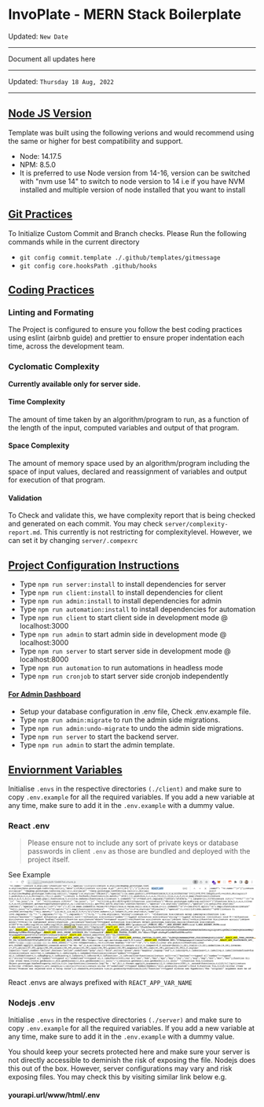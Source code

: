 # InvoPlate - MERN Stack Boilerplate <br/>
Updated: `New Date`
<hr />

Document all updates here
<hr />

Updated: `Thursday 18 Aug, 2022`
<hr />

## <u>Node JS Version</u>
Template was built using the following verions and would recommend using the same or higher for best compatibility and support. 
- Node: 14.17.5
- NPM: 8.5.0
- It is preferred to use Node version from 14-16, version can be switched with "nvm use 14" to switch to node version to 14 i.e if you have NVM installed and multiple version of node installed that you want to install
## <u>Git Practices</u>
To Initialize Custom Commit and Branch checks. Please Run the following commands while in the current directory

- `git config commit.template ./.github/templates/gitmessage`
- `git config core.hooksPath .github/hooks`

## <u>Coding Practices</u>
### Linting and Formating
The Project is configured to ensure you follow the best coding practices using eslint (airbnb guide) and prettier to ensure proper indentation each time, across the development team. 

### Cyclomatic Complexity
<b>Currently available only for server side. </b>
#### <b>Time Complexity</b>
The amount of time taken by an algorithm/program to run, as a function of the length of the input, computed variables and output of that program.

####  <b>Space Complexity</b>
The amount of memory space used by an algorithm/program including the space of input values, declared and reassignment of variables and output for execution of that program. 
#### <b>Validation</b>
To Check and validate this, we have complexity report that is being checked and generated on each commit. You may check `server/complexity-report.md`. This currently is not restricting for complexitylevel. However, we can set it by changing `server/.compexrc` 

## <u>Project Configuration Instructions</u>
- Type `npm run server:install` to install dependencies for server
- Type `npm run client:install` to install dependencies for client
- Type `npm run admin:install` to install dependencies for admin
- Type `npm run automation:install` to install dependencies for automation
- Type `npm run client` to start client side in development mode @ localhost:3000
- Type `npm run admin` to start admin side in development mode @ localhost:3000
- Type `npm run server` to start server side in development mode @ localhost:8000
- Type `npm run automation` to run automations in headless mode
- Type `npm run cronjob` to start server side cronjob independently

#### <u>For Admin Dashboard</u>
- Setup your database configuration in .env file, Check .env.example file.
- Type `npm run admin:migrate` to run the admin side migrations.
- Type `npm run admin:undo-migrate` to undo the admin side migrations.
- Type `npm run server` to start the backend server.
- Type `npm run admin` to start the admin template.

## <u>Enviornment Variables</u>
Initialise `.envs` in the respective directories `(./client)` and make sure to copy `.env.example` for all the required variables. If you add a new variable at any time, make sure to add it in the `.env.example` with a dummy value.

### React .env
> Please ensure not to include any sort of private keys or database passwords in client `.env` as those are bundled and deployed with the project itself. 

See Example 
![React_APP_EXPOSED](<./images/react-app.env.png>) 


React .envs are always prefixed with `REACT_APP_VAR_NAME`

### Nodejs .env
Initialise `.envs` in the respective directories `(./server)` and make sure to copy `.env.example` for all the required variables. If you add a new variable at any time, make sure to add it in the `.env.example` with a dummy value.

You should keep your secrets protected here and make sure your server is not directly accessible to deminish the risk of exposing the file. Nodejs does this out of the box. However, server configurations may vary and risk exposing files. You may check this by visiting similar link below
e.g. 
#### yourapi.url/www/html/.env 

</hr>